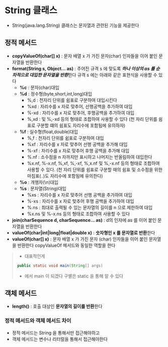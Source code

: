 # String 클래스
* String(java.lang.String) 클래스는 문자열과 관련된 기능을 제공한다
## 정적 메서드
* **copyValueOf(char[] x)** : 문자 배열 x 가 가진 문자(char) 인자들을 이어 붙인 문자열을 반환한다
* **format(String s, Object... as)** : 주어진 규격 s  에 맞도록 ***하나 이상의 as 를 순차적으로 대입한 문자열을 반환***한다 규격 s 에는 아래와 같은 표현식을 사용할 수 있다
    * **%c** : 문자(char)대입
    * **%d** : 정수형(byte,short,int,long)대입
        * %,d : 천자리 단위를 쉼표로 구분하여 대입시킨다
        * %xd : 자리수를 x 자로 맞추어, 선행공백을 추가하여 대입
        * %-xd : 자리수를 x 자로 맞추어, 후행공백을 추가하여 대입
        * %,xd : 및 %,-xd 등의 형태로 조합하여 사용할 수 있다 (천 자리 단위를 쉼표로 구분할 떄의 쉼표도 자리수에 포함됨에 유의하자)
    * **%f** : 실수형(float,double)대입
        * %,f : 천자리 단위를 쉼표로 구분하여 대입
        * %xf : 자리수를 x 자로 맞추어 선행 공백을 추가해 대입
        * %-xf : 자리수를 x 자로 맞추어 후행 공백을 추가해 대입
        * %.nf : 소수점을 n 자까지만 표시하고 나머지는 반올림하여 대입한다
        * %x.nf, %-x.nf, %,xf, %,-xf, %,x.nf 및 %,-x.nf 등의 형태로 조합하여 사용할 수 있다. (천 자리 단위를 쉼표로 구분할 때의 쉼표 및 소수점을 위한 마침표(`.`)도 자리수에 포함됨에 유의한다)
    * **%o** : 개행자(\n)대입
    * **%s** : 문자열(String)대입
        * %xs : 자리수를 x 자로 맞추어 선행 공백을 추가하여 대입
        * %-xs : 자리수를 x 자로 맞추어 후행 공백을 추가하여 대입
        * %.ns : 최대로 출력될 수 있는 문자열의 길이를 n 으로 제한하여 대입
        * %x.ns 및 %-x.ns 등의 형태로 조합하여 사용할 수 있다
* **join(charSequence d, charSequence... as)** : d의 인자에 as 를 이어 붙인 문자열을 반환한다
* **valueOf(char|int|long|float|double x)** : **숫자형인 x 를 문자열로 반환**한다
* **valueOf(char[] x)** : 문자 배열 x 가 가진 문자 (char) 인자들을 이어 붙인 문자열을 반환한다 copyValueOf 메서드와 동일한 역할을 한다
>* 대표적인게 
>```java
>public static void main(String[] args)
>```
>* 에서 main 이 되겠다 구별은 static 을 통해 알 수 있다
## 객체 메서드
* **length()** : 호출 대상인 **문자열의 길이를 반환**한다

### 정적 메서드와 객체 메서드 차이
* 정적 메서드는 String 을 통해서만 접근해야하고
* 객체 메서드는 변수나 리터럴을 통해서 접근해야한다